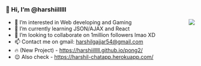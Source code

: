 ### 👋 Hi, I’m @harshiilllll

- 👀 I’m interested in Web developing and Gaming  <img align="right" src="https://media.discordapp.net/attachments/914047870573871134/934318738440880138/mp4_1.gif?width=256&height=256">
- 🌱 I’m currently learning JSON/AJAX and React
- 💞️ I’m looking to collaborate on 1million followers lmao XD
- 📫 Contact me on gmail: harshilgajjar54@gmail.com
- 🔥 (New Project) - https://harshiilllll.github.io/pong2/
- 😉 Also check - https://harshil-chatapp.herokuapp.com/


<!---
harshiilllll/harshiilllll is a ✨ special ✨ repository because its `README.md` (this file) appears on your GitHub profile.
You can click the Preview link to take a look at your changes.
--->
